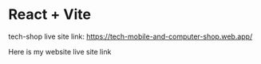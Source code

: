 # React + Vite
tech-shop live site link: https://tech-mobile-and-computer-shop.web.app/


Here is my website live site link
